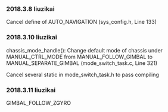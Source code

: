 ### 2018.3.8 liuzikai
Cancel define of AUTO_NAVIGATION (sys_config.h, Line 133)

### 2018.3.10 liuzikai
chassis_mode_handle(): Change default mode of chassis under MANUAL_CTRL_MODE from MANUAL_FOLLOW_GIMBAL to  MANUAL_SEPARATE_GIMBAL (mode_switch_task.c, Line 321)

Cancel several static in mode_switch_task.h to pass compiling

### 2018.3.11 liuzikai
GIMBAL_FOLLOW_ZGYRO
